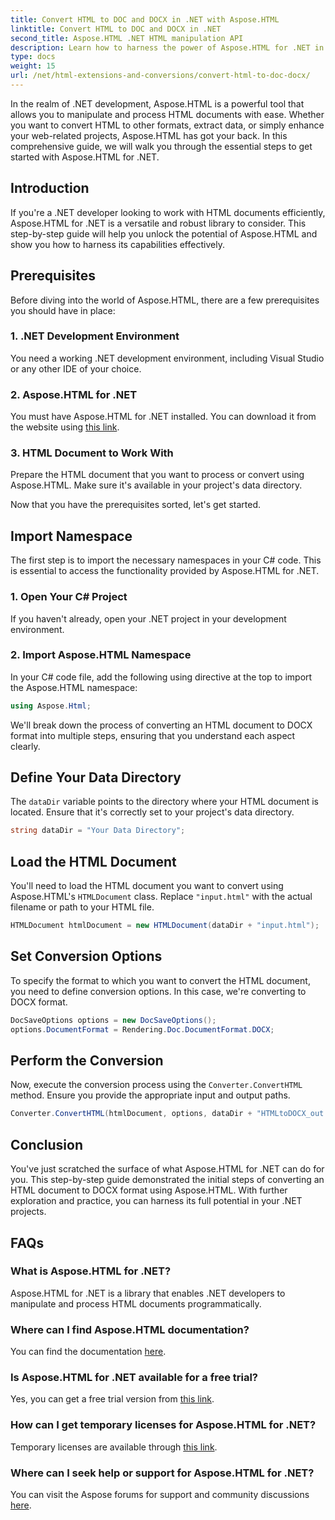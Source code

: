 ```yaml
---
title: Convert HTML to DOC and DOCX in .NET with Aspose.HTML
linktitle: Convert HTML to DOC and DOCX in .NET
second_title: Aspose.HTML .NET HTML manipulation API
description: Learn how to harness the power of Aspose.HTML for .NET in this step-by-step guide. Convert HTML to DOCX effortlessly and level up your .NET projects. Get started today!
type: docs
weight: 15
url: /net/html-extensions-and-conversions/convert-html-to-doc-docx/
---
```


In the realm of .NET development, Aspose.HTML is a powerful tool that allows you to manipulate and process HTML documents with ease. Whether you want to convert HTML to other formats, extract data, or simply enhance your web-related projects, Aspose.HTML has got your back. In this comprehensive guide, we will walk you through the essential steps to get started with Aspose.HTML for .NET.

## Introduction

If you're a .NET developer looking to work with HTML documents efficiently, Aspose.HTML for .NET is a versatile and robust library to consider. This step-by-step guide will help you unlock the potential of Aspose.HTML and show you how to harness its capabilities effectively.

## Prerequisites

Before diving into the world of Aspose.HTML, there are a few prerequisites you should have in place:

### 1. .NET Development Environment

You need a working .NET development environment, including Visual Studio or any other IDE of your choice.

### 2. Aspose.HTML for .NET

You must have Aspose.HTML for .NET installed. You can download it from the website using [this link](https://releases.aspose.com/html/net/).

### 3. HTML Document to Work With

Prepare the HTML document that you want to process or convert using Aspose.HTML. Make sure it's available in your project's data directory.

Now that you have the prerequisites sorted, let's get started.

## Import Namespace

The first step is to import the necessary namespaces in your C# code. This is essential to access the functionality provided by Aspose.HTML for .NET.

### 1. Open Your C# Project

If you haven't already, open your .NET project in your development environment.

### 2. Import Aspose.HTML Namespace

In your C# code file, add the following using directive at the top to import the Aspose.HTML namespace:

```csharp
using Aspose.Html;
```

We'll break down the process of converting an HTML document to DOCX format into multiple steps, ensuring that you understand each aspect clearly.

## Define Your Data Directory

The `dataDir` variable points to the directory where your HTML document is located. Ensure that it's correctly set to your project's data directory.

```csharp
string dataDir = "Your Data Directory";
```

## Load the HTML Document

You'll need to load the HTML document you want to convert using Aspose.HTML's `HTMLDocument` class. Replace `"input.html"` with the actual filename or path to your HTML file.

```csharp
HTMLDocument htmlDocument = new HTMLDocument(dataDir + "input.html");
```

## Set Conversion Options

To specify the format to which you want to convert the HTML document, you need to define conversion options. In this case, we're converting to DOCX format.

```csharp
DocSaveOptions options = new DocSaveOptions();
options.DocumentFormat = Rendering.Doc.DocumentFormat.DOCX;
```

## Perform the Conversion

Now, execute the conversion process using the `Converter.ConvertHTML` method. Ensure you provide the appropriate input and output paths.

```csharp
Converter.ConvertHTML(htmlDocument, options, dataDir + "HTMLtoDOCX_out.docx");
```

## Conclusion

You've just scratched the surface of what Aspose.HTML for .NET can do for you. This step-by-step guide demonstrated the initial steps of converting an HTML document to DOCX format using Aspose.HTML. With further exploration and practice, you can harness its full potential in your .NET projects.

## FAQs

### What is Aspose.HTML for .NET?
Aspose.HTML for .NET is a library that enables .NET developers to manipulate and process HTML documents programmatically.

### Where can I find Aspose.HTML documentation?
You can find the documentation [here](https://reference.aspose.com/html/net/).

### Is Aspose.HTML for .NET available for a free trial?
Yes, you can get a free trial version from [this link](https://releases.aspose.com/).

### How can I get temporary licenses for Aspose.HTML for .NET?
Temporary licenses are available through [this link](https://purchase.aspose.com/temporary-license/).

### Where can I seek help or support for Aspose.HTML for .NET?
You can visit the Aspose forums for support and community discussions [here](https://forum.aspose.com/).
